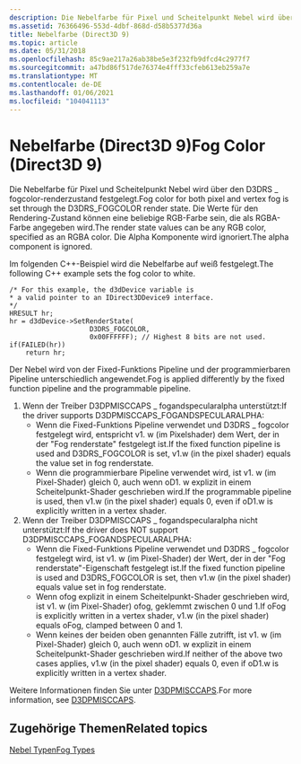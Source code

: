 ```yaml
---
description: Die Nebelfarbe für Pixel und Scheitelpunkt Nebel wird über den D3DRS \_ fogcolor-renderzustand festgelegt. Die Werte für den Rendering-Zustand können eine beliebige RGB-Farbe sein, die als RGBA-Farbe angegeben wird. Die Alpha Komponente wird ignoriert.
ms.assetid: 76366496-553d-4dbf-868d-d58b5377d36a
title: Nebelfarbe (Direct3D 9)
ms.topic: article
ms.date: 05/31/2018
ms.openlocfilehash: 85c9ae217a26ab38be5e3f232fb9dfcd4c2977f7
ms.sourcegitcommit: a47bd86f517de76374e4fff33cfeb613eb259a7e
ms.translationtype: MT
ms.contentlocale: de-DE
ms.lasthandoff: 01/06/2021
ms.locfileid: "104041113"
---
```

# <a name="fog-color-direct3d-9"></a><span data-ttu-id="c5a41-105">Nebelfarbe (Direct3D 9)</span><span class="sxs-lookup"><span data-stu-id="c5a41-105">Fog Color (Direct3D 9)</span></span>

<span data-ttu-id="c5a41-106">Die Nebelfarbe für Pixel und Scheitelpunkt Nebel wird über den D3DRS \_ fogcolor-renderzustand festgelegt.</span><span class="sxs-lookup"><span data-stu-id="c5a41-106">Fog color for both pixel and vertex fog is set through the D3DRS\_FOGCOLOR render state.</span></span> <span data-ttu-id="c5a41-107">Die Werte für den Rendering-Zustand können eine beliebige RGB-Farbe sein, die als RGBA-Farbe angegeben wird.</span><span class="sxs-lookup"><span data-stu-id="c5a41-107">The render state values can be any RGB color, specified as an RGBA color.</span></span> <span data-ttu-id="c5a41-108">Die Alpha Komponente wird ignoriert.</span><span class="sxs-lookup"><span data-stu-id="c5a41-108">The alpha component is ignored.</span></span>

<span data-ttu-id="c5a41-109">Im folgenden C++-Beispiel wird die Nebelfarbe auf weiß festgelegt.</span><span class="sxs-lookup"><span data-stu-id="c5a41-109">The following C++ example sets the fog color to white.</span></span>


```
/* For this example, the d3dDevice variable is
* a valid pointer to an IDirect3DDevice9 interface.
*/
HRESULT hr;
hr = d3dDevice->SetRenderState(
                    D3DRS_FOGCOLOR,
                    0x00FFFFFF); // Highest 8 bits are not used.
if(FAILED(hr))
    return hr;
```



<span data-ttu-id="c5a41-110">Der Nebel wird von der Fixed-Funktions Pipeline und der programmierbaren Pipeline unterschiedlich angewendet.</span><span class="sxs-lookup"><span data-stu-id="c5a41-110">Fog is applied differently by the fixed function pipeline and the programmable pipeline.</span></span>

1.  <span data-ttu-id="c5a41-111">Wenn der Treiber D3DPMISCCAPS \_ fogandspecularalpha unterstützt:</span><span class="sxs-lookup"><span data-stu-id="c5a41-111">If the driver supports D3DPMISCCAPS\_FOGANDSPECULARALPHA:</span></span>
    -   <span data-ttu-id="c5a41-112">Wenn die Fixed-Funktions Pipeline verwendet und D3DRS \_ fogcolor festgelegt wird, entspricht v1. w (im Pixelshader) dem Wert, der in der "Fog renderstate" festgelegt ist.</span><span class="sxs-lookup"><span data-stu-id="c5a41-112">If the fixed function pipeline is used and D3DRS\_FOGCOLOR is set, v1.w (in the pixel shader) equals the value set in fog renderstate.</span></span>
    -   <span data-ttu-id="c5a41-113">Wenn die programmierbare Pipeline verwendet wird, ist v1. w (im Pixel-Shader) gleich 0, auch wenn oD1. w explizit in einem Scheitelpunkt-Shader geschrieben wird.</span><span class="sxs-lookup"><span data-stu-id="c5a41-113">If the programmable pipeline is used, then v1.w (in the pixel shader) equals 0, even if oD1.w is explicitly written in a vertex shader.</span></span>
2.  <span data-ttu-id="c5a41-114">Wenn der Treiber D3DPMISCCAPS \_ fogandspecularalpha nicht unterstützt:</span><span class="sxs-lookup"><span data-stu-id="c5a41-114">If the driver does NOT support D3DPMISCCAPS\_FOGANDSPECULARALPHA:</span></span>
    -   <span data-ttu-id="c5a41-115">Wenn die Fixed-Funktions Pipeline verwendet und D3DRS \_ fogcolor festgelegt wird, ist v1. w (im Pixel-Shader) der Wert, der in der "Fog renderstate"-Eigenschaft festgelegt ist.</span><span class="sxs-lookup"><span data-stu-id="c5a41-115">If the fixed function pipeline is used and D3DRS\_FOGCOLOR is set, then v1.w (in the pixel shader) equals value set in fog renderstate.</span></span>
    -   <span data-ttu-id="c5a41-116">Wenn ofog explizit in einem Scheitelpunkt-Shader geschrieben wird, ist v1. w (im Pixel-Shader) ofog, geklemmt zwischen 0 und 1.</span><span class="sxs-lookup"><span data-stu-id="c5a41-116">If oFog is explicitly written in a vertex shader, v1.w (in the pixel shader) equals oFog, clamped between 0 and 1.</span></span>
    -   <span data-ttu-id="c5a41-117">Wenn keines der beiden oben genannten Fälle zutrifft, ist v1. w (im Pixel-Shader) gleich 0, auch wenn oD1. w explizit in einem Scheitelpunkt-Shader geschrieben wird.</span><span class="sxs-lookup"><span data-stu-id="c5a41-117">If neither of the above two cases applies, v1.w (in the pixel shader) equals 0, even if oD1.w is explicitly written in a vertex shader.</span></span>

<span data-ttu-id="c5a41-118">Weitere Informationen finden Sie unter [D3DPMISCCAPS](d3dpmisccaps.md).</span><span class="sxs-lookup"><span data-stu-id="c5a41-118">For more information, see [D3DPMISCCAPS](d3dpmisccaps.md).</span></span>

## <a name="related-topics"></a><span data-ttu-id="c5a41-119">Zugehörige Themen</span><span class="sxs-lookup"><span data-stu-id="c5a41-119">Related topics</span></span>

<dl> <dt>

[<span data-ttu-id="c5a41-120">Nebel Typen</span><span class="sxs-lookup"><span data-stu-id="c5a41-120">Fog Types</span></span>](fog-types.md)
</dt> </dl>

 

 



